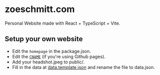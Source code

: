 # zoeschmitt.com

Personal Website made with React + TypeScript + Vite.

## Setup your own website

- Edit the `homepage` in the package.json.
- Edit the [`CNAME`](./CNAME) (if you're using Github pages).
- Add your headshot.jpeg to public/.
- Fill in the data at [data.template.json](/src/assets/data.template.json) and rename the file to data.json.
